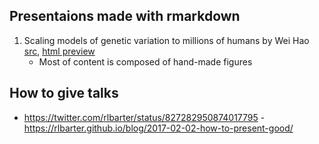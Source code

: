 ## Presentaions made with rmarkdown

1. Scaling models of genetic variation to millions of humans by Wei Hao [src](https://github.com/whao89/presentations/tree/master/20161014-PICSciE), [html preview](https://htmlpreview.github.io/?https://github.com/whao89/presentations/blob/master/20161014-PICSciE/terastructure.html#/1)
    * Most of content is composed of hand-made figures

## How to give talks

- https://twitter.com/rlbarter/status/827282950874017795
      - https://rlbarter.github.io/blog/2017-02-02-how-to-present-good/
